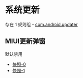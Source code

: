 # 系统更新

存在 1 规则组 - [com.android.updater](/src/apps/com.android.updater.ts)

## MIUI更新弹窗

默认禁用

- [快照-0](https://i.gkd.li/i/12715712)
- [快照-1](https://i.gkd.li/i/12749906)

